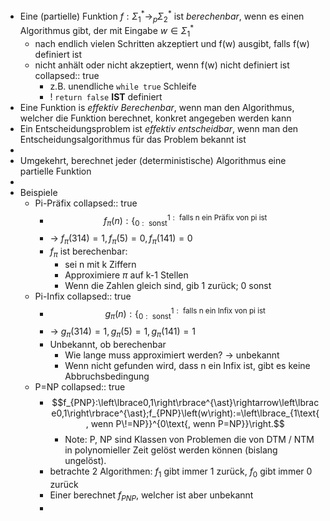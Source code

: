 - Eine (partielle) Funktion $f:\Sigma_1^{\ast}\rightarrow_{p}\Sigma_2^{\ast}$ ist *berechenbar*, wenn es einen Algorithmus gibt, der mit Eingabe $w\in\Sigma_1^{\ast}$
	- nach endlich vielen Schritten akzeptiert und f(w) ausgibt, falls f(w) definiert ist
	- nicht anhält oder nicht akzeptiert, wenn f(w) nicht definiert ist
	  collapsed:: true
		- z.B. unendliche `while true` Schleife
		- ! `return false` **IST** definiert
- Eine Funktion is *effektiv Berechenbar*, wenn man den Algorithmus, welcher die Funktion berechnet, konkret angegeben werden kann
- Ein Entscheidungsproblem ist *effektiv entscheidbar*, wenn man den Entscheidungsalgorithmus für das Problem bekannt ist
-
- Umgekehrt, berechnet jeder (deterministische) Algorithmus eine partielle Funktion
-
- Beispiele
	- Pi-Präfix
	  collapsed:: true
		- $$f_{\pi}\left(n\right):\left\lbrace_{0:\text{ sonst}}^{1:\text{ falls n ein Präfix von pi ist}}\right.$$
		- -> $f_{\pi}\left(314\right)=1,f_{\pi}\left(5\right)=0,f_{\pi}\left(141\right)=0$
		- $f_{\pi}$ ist berechenbar:
			- sei n mit k Ziffern
			- Approximiere $\pi$ auf k-1 Stellen
			- Wenn die Zahlen gleich sind, gib 1 zurück; 0 sonst
	- Pi-Infix
	  collapsed:: true
		- $$g_{\pi}\left(n\right):\left\lbrace_{0:\text{ sonst}}^{1:\text{ falls n ein Infix von pi ist}}\right.$$
		- -> $g_{\pi}\left(314\right)=1,g_{\pi}\left(5\right)=1,g_{\pi}\left(141\right)=1$
		- Unbekannt, ob berechenbar
			- Wie lange muss approximiert werden? -> unbekannt
			- Wenn nicht gefunden wird, dass n ein Infix ist, gibt es keine Abbruchsbedingung
	- P=NP
	  collapsed:: true
		- $$f_{PNP}:\left\lbrace0,1\right\rbrace^{\ast}\rightarrow\left\lbrace0,1\right\rbrace^{\ast};f_{PNP}\left(w\right):=\left\lbrace_{1\text{, wenn P\!=NP}}^{0\text{, wenn P=NP}}\right.$$
			- Note: P, NP sind Klassen von Problemen die von DTM / NTM in polynomieller Zeit gelöst werden können (bislang ungelöst).
		- betrachte 2 Algorithmen: $f_1$ gibt immer 1 zurück, $f_0$ gibt immer 0 zurück
		- Einer berechnet $f_{PNP}$, welcher ist aber unbekannt
		-